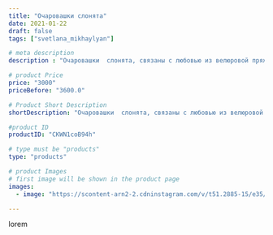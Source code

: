```yaml
---
title: "Очаровашки слонята"
date: 2021-01-22
draft: false
tags: ["svetlana_mikhaylyan"]

# meta description
description : "Очаровашки  слонята, связаны с любовью из велюровой пряжи,высота25//-28 см"

# product Price
price: "3000"
priceBefore: "3600.0"

# Product Short Description
shortDescription: "Очаровашки  слонята, связаны с любовью из велюровой пряжи,высота25//-28 см"

#product ID
productID: "CKWN1coB94h"

# type must be "products"
type: "products"

# product Images
# first image will be shown in the product page
images:
  - image: "https://scontent-arn2-2.cdninstagram.com/v/t51.2885-15/e35/140961346_198709705282268_6692392211989261944_n.jpg?se=7&tp=1&_nc_ht=scontent-arn2-2.cdninstagram.com&_nc_cat=108&_nc_ohc=SpT99FZFwVwAX_nfYC6&oh=19861e1785c9dcc22245bc95079ea41f&oe=607294EC&ig_cache_key=MjQ5MjI0MDI5MTI2OTQzNDkxMw%3D%3D.2"

---
```

lorem
